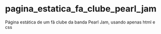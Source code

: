 # pagina_estatica_fa_clube_pearl_jam
Página estática de um fã clube da banda Pearl Jam, usando apenas html e css
